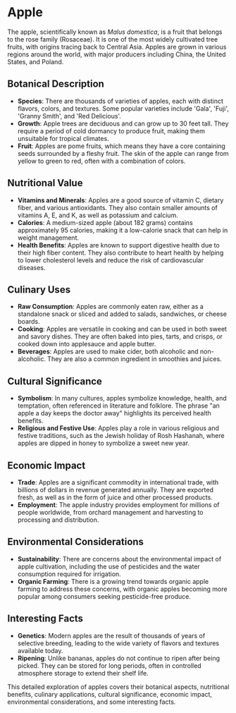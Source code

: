 # Apple

The apple, scientifically known as *Malus domestica*, is a fruit that belongs to the rose family (Rosaceae). It is one of the most widely cultivated tree fruits, with origins tracing back to Central Asia. Apples are grown in various regions around the world, with major producers including China, the United States, and Poland.

## Botanical Description

- **Species**: There are thousands of varieties of apples, each with distinct flavors, colors, and textures. Some popular varieties include 'Gala', 'Fuji', 'Granny Smith', and 'Red Delicious'.
- **Growth**: Apple trees are deciduous and can grow up to 30 feet tall. They require a period of cold dormancy to produce fruit, making them unsuitable for tropical climates.
- **Fruit**: Apples are pome fruits, which means they have a core containing seeds surrounded by a fleshy fruit. The skin of the apple can range from yellow to green to red, often with a combination of colors.

## Nutritional Value

- **Vitamins and Minerals**: Apples are a good source of vitamin C, dietary fiber, and various antioxidants. They also contain smaller amounts of vitamins A, E, and K, as well as potassium and calcium.
- **Calories**: A medium-sized apple (about 182 grams) contains approximately 95 calories, making it a low-calorie snack that can help in weight management.
- **Health Benefits**: Apples are known to support digestive health due to their high fiber content. They also contribute to heart health by helping to lower cholesterol levels and reduce the risk of cardiovascular diseases.

## Culinary Uses

- **Raw Consumption**: Apples are commonly eaten raw, either as a standalone snack or sliced and added to salads, sandwiches, or cheese boards.
- **Cooking**: Apples are versatile in cooking and can be used in both sweet and savory dishes. They are often baked into pies, tarts, and crisps, or cooked down into applesauce and apple butter.
- **Beverages**: Apples are used to make cider, both alcoholic and non-alcoholic. They are also a common ingredient in smoothies and juices.

## Cultural Significance

- **Symbolism**: In many cultures, apples symbolize knowledge, health, and temptation, often referenced in literature and folklore. The phrase "an apple a day keeps the doctor away" highlights its perceived health benefits.
- **Religious and Festive Use**: Apples play a role in various religious and festive traditions, such as the Jewish holiday of Rosh Hashanah, where apples are dipped in honey to symbolize a sweet new year.

## Economic Impact

- **Trade**: Apples are a significant commodity in international trade, with billions of dollars in revenue generated annually. They are exported fresh, as well as in the form of juice and other processed products.
- **Employment**: The apple industry provides employment for millions of people worldwide, from orchard management and harvesting to processing and distribution.

## Environmental Considerations

- **Sustainability**: There are concerns about the environmental impact of apple cultivation, including the use of pesticides and the water consumption required for irrigation.
- **Organic Farming**: There is a growing trend towards organic apple farming to address these concerns, with organic apples becoming more popular among consumers seeking pesticide-free produce.

## Interesting Facts

- **Genetics**: Modern apples are the result of thousands of years of selective breeding, leading to the wide variety of flavors and textures available today.
- **Ripening**: Unlike bananas, apples do not continue to ripen after being picked. They can be stored for long periods, often in controlled atmosphere storage to extend their shelf life.

This detailed exploration of apples covers their botanical aspects, nutritional benefits, culinary applications, cultural significance, economic impact, environmental considerations, and some interesting facts.

